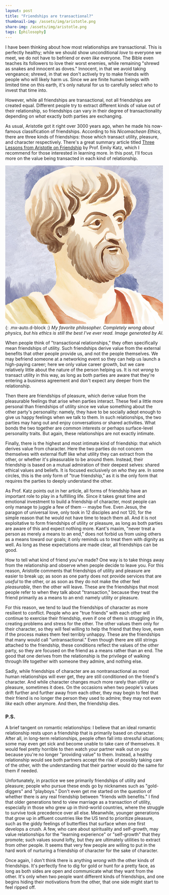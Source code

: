 ```yaml
---
layout: post
title: "Friendships are transactional?"
thumbnail-img: /assets/img/aristotle.png
share-img: /assets/img/aristotle.png
tags: [philosophy]
---
```


I have been thinking about how most relationships are transactional. This is perfectly healthy; while we should show unconditional *love* to everyone we meet, we do not have to befriend or even *like* everyone. The Bible even teaches its followers to love their worst enemies, while remaining "shrewd as snakes and innocent as doves." Innocent, in that we avoid taking vengeance; shrewd, in that we don't actively try to make friends with people who will likely harm us. Since we are finite human beings with limited time on this earth, it's only natural for us to carefully select who to invest that time into.

However, while all friendships are transactional, not all friendships are created equal. Different people try to extract different kinds of value out of their relationship, so friendships can vary in their degree of transactionality depending on *what* exactly both parties are exchanging. 

As usual, Aristotle got it right over 3000 years ago, when he made his now-famous classification of friendships. According to his *Nicomachean Ethics*, there are three kinds of friendships: those which transact utility, pleasure, and character respectively. There's a great summary article titled [Three Lessons from Aristotle on Friendship](https://theconversation.com/three-lessons-from-aristotle-on-friendship-200520) by Prof. Emily Katz, which I recommend for those interested in learning more. In this post, I'll focus more on the value being transacted in each kind of relationship.

![aristotle](/assets/img/aristotle.png){: .mx-auto.d-block :}
*My favorite philosopher. Completely wrong about physics, but his ethics is still the best I've ever read. Image generated by AI.*

When people think of "transactional relationships," they often specifically mean friendships of utility. Such friendships derive value from the external benefits that other people provide us, and not the people themselves. We may befriend someone at a networking event so they can help us launch a high-paying career; here we only value career growth, but we care relatively little about the nature of the person helping us. It is not *wrong* to transact utility in this way, as long as both parties are aware that they're entering a business agreement and don't expect any deeper from the relationship.

Then there are friendships of pleasure, which derive value from the pleasurable feelings that arise when parties interact. These feel a little more personal than friendships of utility since we value something about the other party's personality: namely, they have to be socially adept enough to give us happy feelings when we talk to them. In such relationships, the two parties may hang out and enjoy conversations or shared activities. What bonds the two together are common interests or perhaps surface-level personality traits. But again, these relationships are not exactly intimate.

Finally, there is the highest and most intimate kind of friendship: that which derives value from character. Here the two parties do not concern themselves with external fluff like what utility they can extract from the other, or whether it's pleasurable to be around them. Instead, their friendship is based on a mutual admiration of their deepest selves: shared ethical values and beliefs. It is focused exclusively on *who* they are. In some circles, this is the only form of "true friendship," as it is the only form that requires the parties to deeply understand the other.

As Prof. Katz points out in her article, all forms of friendship have an important role to play in a fulfilling life. Since it takes great time and emotional investment to build a friendship of character, most people can only manage to juggle a few of them -- maybe five. Even Jesus, the paragon of universal love, only took in 12 disciples and not 120, for the simple reason that he would not have time to teach them all. And it is not exploitative to form friendships of utility or pleasure, as long as both parties are aware of this and expect nothing more. Kant's maxim, "never treat a person as merely a means to an end," does not forbid us from using others as a means toward our goals; it only reminds us to treat them with dignity as well. As long as these expectations are made clear, all friendships can be good.

How to tell what kind of friend you've made? One way is to take things away from the relationship and observe when people decide to leave you. For this reason, Aristotle comments that friendships of utility and pleasure are easier to break up; as soon as one party does not provide services that are *useful* to the other, or as soon as they do not make the other feel *pleasurable*, then the other will leave. These are the friendships that most people refer to when they talk about "transaction," because they treat the friend primarily as a means to an end: namely utility or pleasure.

For this reason, we tend to laud the friendships of character as more resilient to conflict. People who are "true friends" with each other will continue to exercise their friendship, even if one of them is struggling in life, creating problems and stress for the other. The other values them only for their character, so they will feel willing to help the friend that they love, even if the process makes them feel terribly unhappy. These are the friendships that many would call "untransactional." Even though there are still strings attached to the friendship, these conditions reflect the values of the other party, so they are focused on the friend as a means rather than an end. The good that one derives from the relationship is the privilege of walking through life together with someone they admire, and nothing else.

Sadly, while friendships of character are as nontransactional as most human relationships will ever get, they are still conditioned on the friend's character. And while character changes much more rarely than utility or pleasure, sometimes it does. On the occasions when two people's values drift further and further away from each other, they may begin to feel that their friend is no longer the person they used to admire; they may not even *like* each other anymore. And then, the friendship dies.

### P.S.
A brief tangent on romantic relationships: I believe that an ideal romantic relationship rests upon a friendship that is primarily based on character. After all, in long-term relationships, people often fall into stressful situations; some may even get sick and become unable to take care of themselves. It would feel pretty horrible to then watch your partner walk out on you because you're no longer "providing value" to them. Instead, a healthy relationship would see both partners accept the risk of possibly taking care of the other, with the understanding that their partner would do the same for them if needed. 

Unfortunately, in practice we see primarily friendships of utility and pleasure; people who pursue these ends go by nicknames such as "gold-diggers" and "playboys." Don't even get me started on the question of whether there is any real friendship between "friends with benefits." I find that older generations tend to view marriage as a transaction of utility, especially in those who grew up in third-world countries, where the struggle to survive took precedence over all else. Meanwhile, younger generations that grow up in affluent countries like the US tend to prioritize pleasure, such as the giddy feelings of butterflies that surface when one first develops a crush. A few, who care about spirituality and self-growth, may value relationships for the "learning experience" or "self-growth" that they promote; such values sound lofty, but they are ultimately utilities to extract from other people. It seems that very few people are willing to put in the hard work of nurturing a friendship of character for the sake of character.

Once again, I don't think there is anything *wrong* with the other kinds of friendships. It's perfectly fine to dig for gold or hunt for a pretty face, as long as both sides are open and communicate what they want from the other. It's only when two people want different kinds of friendships, and one begins hiding their motivations from the other, that one side might start to feel ripped off.

